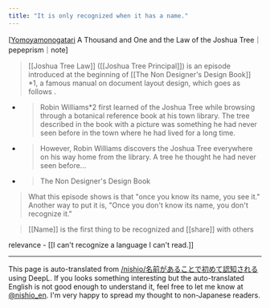 ```yaml
---
title: "It is only recognized when it has a name."
---
```


[[Yomoyamonogatari](https://note.com/pepeprism/n/n9c6a3dd26eac) A Thousand and One and the Law of the Joshua Tree｜pepeprism｜note]
>  [[Joshua Tree Law]] ([[Joshua Tree Principal]]) is an episode introduced at the beginning of [[The Non Designer's Design Book]] *1, a famous manual on document layout design, which goes as follows .
>
- >  Robin Williams*2 first learned of the Joshua Tree while browsing through a botanical reference book at his town library. The tree described in the book with a picture was something he had never seen before in the town where he had lived for a long time.
- >  However, Robin Williams discovers the Joshua Tree everywhere on his way home from the library. A tree he thought he had never seen before...
- > The Non Designer's Design Book
>  What this episode shows is that "once you know its name, you see it." Another way to put it is, "Once you don't know its name, you don't recognize it."

>  [[Name]] is the first thing to be recognized and [[share]] with others

relevance
    - [[I can't recognize a language I can't read.]]

---
This page is auto-translated from [/nishio/名前があることで初めて認知される](https://scrapbox.io/nishio/名前があることで初めて認知される) using DeepL. If you looks something interesting but the auto-translated English is not good enough to understand it, feel free to let me know at [@nishio_en](https://twitter.com/nishio_en). I'm very happy to spread my thought to non-Japanese readers.